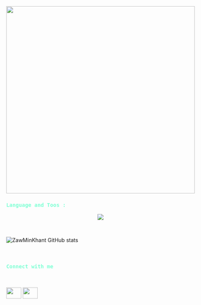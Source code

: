 
<!--
**ZawMinKhantOrLeon/ZawMinKhantOrLeon** is a ✨ _special_ ✨ repository because its `README.md` (this file) appears on your GitHub profile.
 Here are some ideas to get you started:
 Here are some ideas to get you started:

- 🔭 I’m currently working on ...
- 🌱 I’m currently learning ...
- 👯 I’m looking to collaborate on ...
- 🤔 I’m looking for help with ...
- 💬 Ask me about ...
- 📫 How to reach me: ...
- 😄 Pronouns: ...
- ⚡ Fun fact: ...
-->

<img src="https://github.com/mayankchaudhary26/Cool-Readme-ideas/raw/master/data/coffee.gif" width="100%" height="500" />

<p>
  <h3 align="left"><code style="color : aquamarine">Language and Toos : </code></h3>
  <p align="center">
  <a href="https://skillicons.dev">
    <img src="https://skillicons.dev/icons?i=java,spring,php,laravel,javascript,nodejs,css,react,tailwind,bootstrap,mongodb,mysql,git,docker,vscode" />
  </a>
</p>

<p></p>
<br>


![ZawMinKhant GitHub stats](https://github-readme-stats.vercel.app/api?username=ZawMinKhant&show_icons=true&theme=nightowl)

<p></p>
<br>


<h3 align="left" ><code style="color : aquamarine">Connect with me</code></h3>
<br>
<p align="left">
<a href="your link" target="blank"><img align="center" src="https://cdn.jsdelivr.net/npm/simple-icons@3.0.1/icons/linkedin.svg" alt="" height="30" width="40" /></a>
<a href="your link" target="blank"><img align="center" src="https://cdn.jsdelivr.net/npm/simple-icons@3.0.1/icons/facebook.svg" alt="" height="30" width="40" /></a>

</p>
